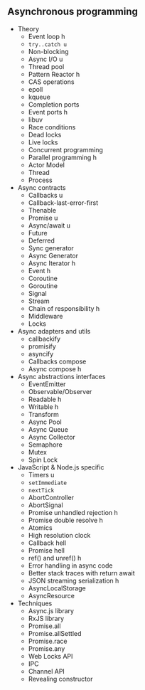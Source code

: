 ## Asynchronous programming

- Theory
  - Event loop h
  - `try..catch u`
  - Non-blocking
  - Async I/O u
  - Thread pool
  - Pattern Reactor h
  - CAS operations
  - epoll
  - kqueue
  - Completion ports
  - Event ports h
  - libuv
  - Race conditions
  - Dead locks
  - Live locks
  - Concurrent programming
  - Parallel programming h
  - Actor Model
  - Thread
  - Process
- Async contracts
  - Callbacks u
  - Callback-last-error-first
  - Thenable
  - Promise u
  - Async/await u
  - Future
  - Deferred
  - Sync generator
  - Async Generator
  - Async Iterator h
  - Event h
  - Coroutine
  - Goroutine
  - Signal
  - Stream
  - Chain of responsibility h
  - Middleware
  - Locks
- Async adapters and utils
  - callbackify
  - promisify
  - asyncify
  - Callbacks compose
  - Async compose h
- Async abstractions interfaces
  - EventEmitter
  - Observable/Observer
  - Readable h
  - Writable h
  - Transform
  - Async Pool
  - Async Queue
  - Async Collector
  - Semaphore
  - Mutex
  - Spin Lock
- JavaScript & Node.js specific
  - Timers u
  - `setImmediate`
  - `nextTick`
  - AbortController
  - AbortSignal
  - Promise unhandled rejection h
  - Promise double resolve h
  - Atomics
  - High resolution clock
  - Callback hell
  - Promise hell
  - ref() and unref() h
  - Error handling in async code
  - Better stack traces with return await
  - JSON streaming serialization h
  - AsyncLocalStorage
  - AsyncResource
- Techniques
  - Async.js library
  - RxJS library
  - Promise.all
  - Promise.allSettled
  - Promise.race
  - Promise.any
  - Web Locks API
  - IPC
  - Channel API
  - Revealing constructor
